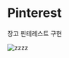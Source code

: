 # Pinterest
장고 핀테레스트 구현

![zzzz](https://user-images.githubusercontent.com/84282676/173239963-cca4af11-cba6-4cec-9291-9aae92c30663.PNG)


